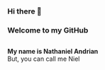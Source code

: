 ### Hi there 👋
### Welcome to my GitHub

##

**My name is Nathaniel Andrian** <br />
But, you can call me Niel

